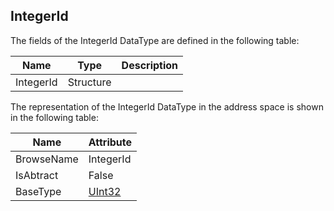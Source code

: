 <!-- datatype -->
## IntegerId
<!-- end of description -->
The fields of the IntegerId DataType are defined in the following table:  

|Name|Type|Description|
|---|---|---|
|IntegerId|Structure||

The representation of the IntegerId DataType in the address space is shown in the following table:  

|Name|Attribute|
|---|---|
|BrowseName|IntegerId|
|IsAbtract|False|
|BaseType|[UInt32](../../../Part3/DataTypes/UInt32/readme.md)|

